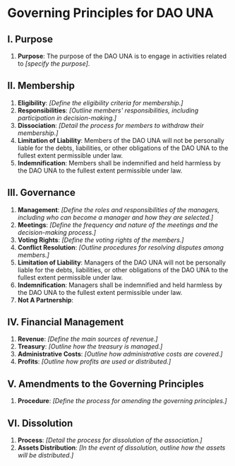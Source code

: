 # Governing Principles for DAO UNA

## I. Purpose

1. **Purpose**: The purpose of the DAO UNA is to engage in activities related to _[specify the purpose]_.

## II. Membership

1. **Eligibility**: _[Define the eligibility criteria for membership.]_
2. **Responsibilities**: _[Outline members' responsibilities, including participation in decision-making.]_
3. **Dissociation**: _[Detail the process for members to withdraw their membership.]_
4. **Limitation of Liability**: Members of the DAO UNA will not be personally liable for the debts, liabilities, or other obligations of the DAO UNA to the fullest extent permissible under law. 
5. **Indemnification**: Members shall be indemnified and held harmless by the DAO UNA to the fullest extent permissible under law.

## III. Governance

1. **Management**: _[Define the roles and responsibilities of the managers, including who can become a manager and how they are selected.]_
2. **Meetings**: _[Define the frequency and nature of the meetings and the decision-making process.]_
3. **Voting Rights**: _[Define the voting rights of the members.]_
4. **Conflict Resolution**: _[Outline procedures for resolving disputes among members.]_
5. **Limitation of Liability**: Managers of the DAO UNA will not be personally liable for the debts, liabilities, or other obligations of the DAO UNA to the fullest extent permissible under law.
6. **Indemnification**: Managers shall be indemnified and held harmless by the DAO UNA to the fullest extent permissible under law.
7. **Not A Partnership**: 

## IV. Financial Management

1. **Revenue**: _[Define the main sources of revenue.]_
2. **Treasury**: _[Outline how the treasury is managed.]_
3. **Administrative Costs**: _[Outline how administrative costs are covered.]_
4. **Profits**: _[Outline how profits are used or distributed.]_

## V. Amendments to the Governing Principles

1. **Procedure**: _[Define the process for amending the governing principles.]_

## VI. Dissolution

1. **Process**: _[Detail the process for dissolution of the association.]_
2. **Assets Distribution**: _[In the event of dissolution, outline how the assets will be distributed.]_
